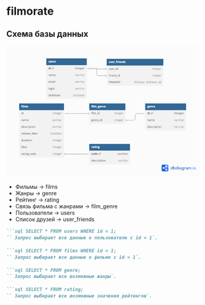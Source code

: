 # filmorate
## Схема базы данных <br>
![Изображение](src/main/resources/Filmorate.png)
- Фильмы -> films <br>
- Жанры -> genre <br>
- Рейтинг -> rating <br>
- Связь фильма с жанрами -> film_genre <br>
- Пользователи -> users <br>
- Список друзей -> user_friends <br>


```markdown Пример запроса на выборку:
```sql SELECT * FROM users WHERE id = 1;
`` Запрос выбирает все данные о пользователе с id = 1`.

```sql SELECT * FROM films WHERE id = 1;
`` Запрос выбирает все данные о фильме с id = 1`.

```sql SELECT * FROM genre;
`` Запрос выбирает все возможные жанры`.

```sql SELECT * FROM rating;
`` Запрос выбирает все возможные значения рейтингов`.
